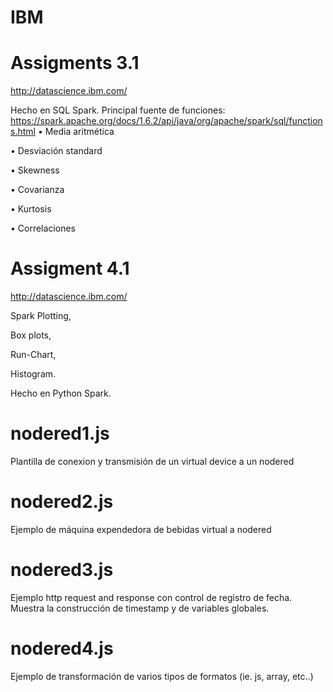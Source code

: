 # IBM

# Assigments 3.1

http://datascience.ibm.com/

Hecho en SQL Spark.
Principal fuente de funciones:
https://spark.apache.org/docs/1.6.2/api/java/org/apache/spark/sql/functions.html
•	Media aritmética

•	Desviación standard

•	Skewness

•	Covarianza

•	Kurtosis

•	Correlaciones

# Assigment 4.1

http://datascience.ibm.com/

Spark Plotting, 

Box plots,  

Run-Chart, 

Histogram. 

Hecho en Python Spark.

# nodered1.js

Plantilla de conexion y transmisión de un virtual device a un nodered

# nodered2.js
Ejemplo de máquina expendedora de bebidas virtual a nodered

# nodered3.js
Ejemplo http request and response con control de registro de fecha. Muestra la construcción de timestamp y de variables globales. 

# nodered4.js
Ejemplo de transformación de varios tipos de formatos (ie. js, array, etc..)
